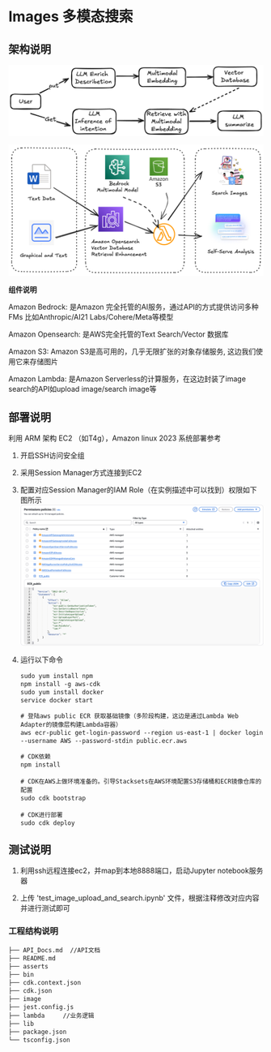 # Images 多模态搜索


## 架构说明

![1729170034791](image/1729170034791.png)

![1729170049892](image/1729170049892.png)

**组件说明**

Amazon Bedrock: 是Amazon 完全托管的AI服务，通过API的方式提供访问多种FMs 比如Anthropic/AI21 Labs/Cohere/Meta等模型

Amazon Opensearch: 是AWS完全托管的Text Search/Vector 数据库

Amazon S3:  Amazon S3是高可用的，几乎无限扩张的对象存储服务, 这边我们使用它来存储图片

Amazon Lambda: 是Amazon Serverless的计算服务，在这边封装了image search的API如upload image/search image等

## 部署说明

利用 ARM 架构 EC2 （如T4g），Amazon linux 2023 系统部署参考

1. 开启SSH访问安全组
2. 采用Session Manager方式连接到EC2
3. 配置对应Session Manager的IAM Role（在实例描述中可以找到）权限如下图所示
   ![1729170034791](image/iam_config.png)
4. 运行以下命令

    ```
    sudo yum install npm
    npm install -g aws-cdk
    sudo yum install docker 
    service docker start
    ```

    ```
    # 登陆aws public ECR 获取基础镜像（多阶段构建，这边是通过Lambda Web Adapter的镜像层构建Lambda容器）
    aws ecr-public get-login-password --region us-east-1 | docker login --username AWS --password-stdin public.ecr.aws
    ```

    ```
    # CDK依赖
    npm install

    # CDK在AWS上做环境准备的。引导Stacksets在AWS环境配置S3存储桶和ECR镜像仓库的配置
    sudo cdk bootstrap

    # CDK进行部署
    sudo cdk deploy
    ```

## 测试说明

1. 利用ssh远程连接ec2，并map到本地8888端口，启动Jupyter notebook服务器

2. 上传 'test_image_upload_and_search.ipynb' 文件，根据注释修改对应内容并进行测试即可

### 工程结构说明

```
├── API_Docs.md  //API文档
├── README.md
├── asserts
├── bin
├── cdk.context.json
├── cdk.json
├── image
├── jest.config.js
├── lambda     //业务逻辑
├── lib
├── package.json
└── tsconfig.json
```

